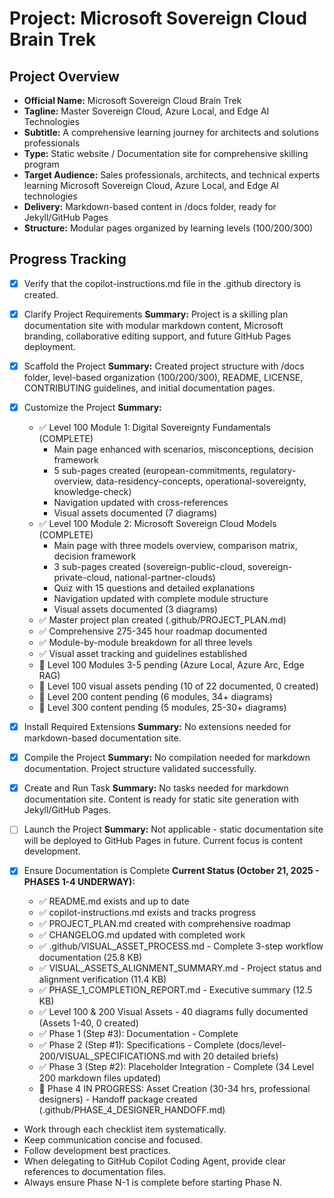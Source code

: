<!-- Use this file to provide workspace-specific custom instructions to Copilot. For more details, visit https://code.visualstudio.com/docs/copilot/copilot-customization#_use-a-githubcopilotinstructionsmd-file -->

# Project: Microsoft Sovereign Cloud Brain Trek

## Project Overview
- **Official Name:** Microsoft Sovereign Cloud Brain Trek
- **Tagline:** Master Sovereign Cloud, Azure Local, and Edge AI Technologies
- **Subtitle:** A comprehensive learning journey for architects and solutions professionals
- **Type:** Static website / Documentation site for comprehensive skilling program
- **Target Audience:** Sales professionals, architects, and technical experts learning Microsoft Sovereign Cloud, Azure Local, and Edge AI technologies
- **Delivery:** Markdown-based content in /docs folder, ready for Jekyll/GitHub Pages
- **Structure:** Modular pages organized by learning levels (100/200/300)

## Progress Tracking

- [x] Verify that the copilot-instructions.md file in the .github directory is created.

- [x] Clarify Project Requirements
	**Summary:** Project is a skilling plan documentation site with modular markdown content, Microsoft branding, collaborative editing support, and future GitHub Pages deployment.

- [x] Scaffold the Project
	**Summary:** Created project structure with /docs folder, level-based organization (100/200/300), README, LICENSE, CONTRIBUTING guidelines, and initial documentation pages.

- [x] Customize the Project
	**Summary:** 
	- ✅ Level 100 Module 1: Digital Sovereignty Fundamentals (COMPLETE)
	  - Main page enhanced with scenarios, misconceptions, decision framework
	  - 5 sub-pages created (european-commitments, regulatory-overview, data-residency-concepts, operational-sovereignty, knowledge-check)
	  - Navigation updated with cross-references
	  - Visual assets documented (7 diagrams)
	- ✅ Level 100 Module 2: Microsoft Sovereign Cloud Models (COMPLETE)
	  - Main page with three models overview, comparison matrix, decision framework
	  - 3 sub-pages created (sovereign-public-cloud, sovereign-private-cloud, national-partner-clouds)
	  - Quiz with 15 questions and detailed explanations
	  - Navigation updated with complete module structure
	  - Visual assets documented (3 diagrams)
	- ✅ Master project plan created (.github/PROJECT_PLAN.md)
	- ✅ Comprehensive 275-345 hour roadmap documented
	- ✅ Module-by-module breakdown for all three levels
	- ✅ Visual asset tracking and guidelines established
	- 🔄 Level 100 Modules 3-5 pending (Azure Local, Azure Arc, Edge RAG)
	- 🔄 Level 100 visual assets pending (10 of 22 documented, 0 created)
	- 🔄 Level 200 content pending (6 modules, 34+ diagrams)
	- 🔄 Level 300 content pending (5 modules, 25-30+ diagrams)

- [x] Install Required Extensions
	**Summary:** No extensions needed for markdown-based documentation site.

- [x] Compile the Project
	**Summary:** No compilation needed for markdown documentation. Project structure validated successfully.

- [x] Create and Run Task
	**Summary:** No tasks needed for markdown documentation site. Content is ready for static site generation with Jekyll/GitHub Pages.

- [ ] Launch the Project
	**Summary:** Not applicable - static documentation site will be deployed to GitHub Pages in future. Current focus is content development.

- [x] Ensure Documentation is Complete
	**Current Status (October 21, 2025 - PHASES 1-4 UNDERWAY):**
	- ✅ README.md exists and up to date
	- ✅ copilot-instructions.md exists and tracks progress
	- ✅ PROJECT_PLAN.md created with comprehensive roadmap
	- ✅ CHANGELOG.md updated with completed work
	- ✅ .github/VISUAL_ASSET_PROCESS.md - Complete 3-step workflow documentation (25.8 KB)
	- ✅ VISUAL_ASSETS_ALIGNMENT_SUMMARY.md - Project status and alignment verification (11.4 KB)
	- ✅ PHASE_1_COMPLETION_REPORT.md - Executive summary (12.5 KB)
	- ✅ Level 100 & 200 Visual Assets - 40 diagrams fully documented (Assets 1-40, 0 created)
	- ✅ Phase 1 (Step #3): Documentation - Complete
	- ✅ Phase 2 (Step #1): Specifications - Complete (docs/level-200/VISUAL_SPECIFICATIONS.md with 20 detailed briefs)
	- ✅ Phase 3 (Step #2): Placeholder Integration - Complete (34 Level 200 markdown files updated)
	- 🔄 Phase 4 IN PROGRESS: Asset Creation (30-34 hrs, professional designers) - Handoff package created (.github/PHASE_4_DESIGNER_HANDOFF.md)

<!--
## Execution Guidelines
PROGRESS TRACKING:
- If any tools are available to manage the above todo list, use it to track progress through this checklist.
- After completing each step, mark it complete and add a summary.
- Read current todo list status before starting each new step.

COMMUNICATION RULES:
- Avoid verbose explanations or printing full command outputs.
- If a step is skipped, state that briefly (e.g. "No extensions needed").
- Do not explain project structure unless asked.
- Keep explanations concise and focused.

DEVELOPMENT RULES:
- Use '.' as the working directory unless user specifies otherwise.
- Avoid adding media or external links unless explicitly requested.
- Use placeholders only with a note that they should be replaced.
- Use VS Code API tool only for VS Code extension projects.
- Once the project is created, it is already opened in Visual Studio Code—do not suggest commands to open this project in Visual Studio again.
- If the project setup information has additional rules, follow them strictly.

FOLDER CREATION RULES:
- Always use the current directory as the project root.
- If you are running any terminal commands, use the '.' argument to ensure that the current working directory is used ALWAYS.
- Do not create a new folder unless the user explicitly requests it besides a .vscode folder for a tasks.json file.
- If any of the scaffolding commands mention that the folder name is not correct, let the user know to create a new folder with the correct name and then reopen it again in vscode.

EXTENSION INSTALLATION RULES:
- Only install extension specified by the get_project_setup_info tool. DO NOT INSTALL any other extensions.

PROJECT CONTENT RULES:
- If the user has not specified project details, assume they want a "Hello World" project as a starting point.
- Avoid adding links of any type (URLs, files, folders, etc.) or integrations that are not explicitly required.
- Avoid generating images, videos, or any other media files unless explicitly requested.
- If you need to use any media assets as placeholders, let the user know that these are placeholders and should be replaced with the actual assets later.
- Ensure all generated components serve a clear purpose within the user's requested workflow.
- If a feature is assumed but not confirmed, prompt the user for clarification before including it.
- If you are working on a VS Code extension, use the VS Code API tool with a query to find relevant VS Code API references and samples related to that query.

TASK COMPLETION RULES:
- Your task is complete when:
  - Project is successfully scaffolded and compiled without errors
  - copilot-instructions.md file in the .github directory exists in the project
  - README.md file exists and is up to date
  - User is provided with clear instructions to debug/launch the project

Before starting a new task in the above plan, update progress in the plan.

## Delegation Instructions for GitHub Copilot Coding Agent

### Phase 2: Detailed Visual Asset Specifications (1-2 hours)

**When to Delegate:** After Phase 1 completion (✅ complete)  
**Task:** Execute Step #1 from `.github/VISUAL_ASSET_PROCESS.md`  
**Files to Reference:**
- `.github/VISUAL_ASSET_PROCESS.md` - Complete instructions for Step #1 (pages ~500-750)
- `docs/assets/images/README.md` - Asset registry with 40 documented diagrams
- `docs/level-200/` - Content files that reference these assets

**Delegation Instructions:**
1. Read Step #1 instructions in `.github/VISUAL_ASSET_PROCESS.md` (complete instructions + quality checklist)
2. For each Level 200 asset (21-40) documented in `docs/assets/images/README.md`:
   - Create expanded specification with context, design constraints, acceptance criteria
   - Add wireframe/layout guidance
   - Include MS Learn source adaptation guidance
3. **Output:** Optional file `docs/level-200/VISUAL_SPECIFICATIONS.md` with detailed briefs for all 20 assets
4. **Quality Criteria:** Follow Step #1 quality checklist from VISUAL_ASSET_PROCESS.md

### Phase 3: Content Placeholder Integration (2-3 hours)

**When to Delegate:** After Phase 2 completion  
**Task:** Execute Step #2 from `.github/VISUAL_ASSET_PROCESS.md`  
**Files to Update:**
- `docs/level-200/*.md` (all 34 markdown files need placeholders)
- `docs/assets/images/README.md` (status updates to COMPLETED)

**Delegation Instructions:**
1. Read Step #2 instructions in `.github/VISUAL_ASSET_PROCESS.md` (complete instructions + quality checklist + 3 placeholder format examples)
2. For each Level 200 markdown file:
   - Identify locations where visual assets should be placed (from Step #1 context)
   - Add visual asset placeholder callouts using one of 3 provided formats
   - Link to asset specifications in `docs/assets/images/README.md`
   - Prepare figure captions and cross-references
3. **Output:** 34 updated markdown files with placeholder callouts
4. **Quality Criteria:** Follow Step #2 quality checklist from VISUAL_ASSET_PROCESS.md

### Phase 4: Visual Asset Creation (30-34 hours, EXTERNAL - Designers)

**When to Delegate:** After Phase 3 completion  
**Task:** Professional designer asset creation  
**Requirements:**
- Follow `.github/VISUAL_ASSET_PROCESS.md` design standards (pages ~750-850)
- Follow specifications in `docs/level-200/VISUAL_SPECIFICATIONS.md` (or Phase 2 output)
- Create SVG files in `docs/assets/images/level-200/` directory
- Update status in `docs/assets/images/README.md` (🟢 Available)

**Designer Handoff Package:**
- `.github/VISUAL_ASSET_PROCESS.md` (complete design guidelines, tools, best practices)
- `docs/assets/images/README.md` (all 40 asset specifications)
- `docs/level-200/VISUAL_SPECIFICATIONS.md` (detailed briefs from Phase 2)
- All Level 200 markdown files with placeholder callouts (Phase 3 output)

---

## Key Documentation Files for Delegation

**Primary Process Document:** `.github/VISUAL_ASSET_PROCESS.md` (25.8 KB, 1500+ lines)
- Complete workflow documentation with examples and templates
- Step-by-step instructions for Steps #1, #2, #3
- Quality checklists for each phase
- Reusable templates for all asset types
- Design standards, tools, and resources
- Level 300+ instructions for future use

**Asset Registry:** `docs/assets/images/README.md` (59.3 KB)
- All 40 visual asset specifications (Levels 100 + 200)
- Metadata per asset: file, priority, description, content, visual elements, size, used-in, sources
- Design guidelines and accessibility standards
- Asset tracking table with status

**Status Reports:**
- `VISUAL_ASSETS_ALIGNMENT_SUMMARY.md` - Project status and alignment verification
- `PHASE_1_COMPLETION_REPORT.md` - Executive summary of Phase 1 work
- `CHANGELOG.md` - Detailed change history and milestone tracking

---

## Current Project State (October 21, 2025)

**Phase 1: ✅ COMPLETE**
- Documentation (Step #3): ✅ 20 Level 200 assets documented
- Process Codification (Step #4): ✅ 3-step workflow documented
- Supporting Docs: ✅ Status reports, completion report, README integration
- Estimated Time: 30 minutes actual
- Deliverables: 5 files/updates (120+ KB content created)

**Phase 2: ⏳ READY TO DELEGATE**
- Task: Execute Step #1 (Detailed Specifications)
- Time: 1-2 hours
- Output: Optional `docs/level-200/VISUAL_SPECIFICATIONS.md`
- Status: Ready for GitHub Copilot Coding Agent execution

**Phase 3: ⏳ QUEUED**
- Task: Execute Step #2 (Placeholder Integration)
- Time: 2-3 hours
- Output: 34 updated markdown files with placeholders
- Status: Ready after Phase 2 completion

**Phase 4: 🔴 FUTURE (EXTERNAL)**
- Task: Professional designer asset creation
- Time: 30-34 hours (external contractors)
- Output: 20 production SVG files
- Status: Queued after Phase 3 completion

---

-->
- Work through each checklist item systematically.
- Keep communication concise and focused.
- Follow development best practices.
- When delegating to GitHub Copilot Coding Agent, provide clear references to documentation files.
- Always ensure Phase N-1 is complete before starting Phase N.